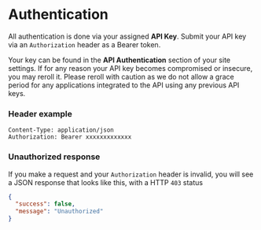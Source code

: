 # Authentication

All authentication is done via your assigned **API Key**. Submit your API key via an `Authorization` header
as a Bearer token.

Your key can be found in the **API Authentication** section of your site settings. If for any reason your
API key becomes compromised or insecure, you may reroll it. Please reroll with caution as we do not allow
a grace period for any applications integrated to the API using any previous API keys.

### Header example
```
Content-Type: application/json
Authorization: Bearer xxxxxxxxxxxxx
```

### Unauthorized response
If you make a request and your `Authorization` header is invalid, you will see a JSON response that looks like this, with a HTTP `403` status
```json
{
  "success": false,
  "message": "Unauthorized"
}

```
